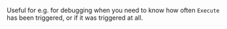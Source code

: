 Useful for e.g. for debugging when you need to know how often `Execute` has been triggered, or if it was triggered at all.